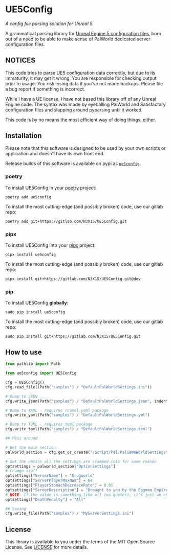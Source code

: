 # UE5Config

_A config file parsing solution for Unreal 5._

A grammatical parsing library for [Unreal Engine 5 configuration files](https://docs.unrealengine.com/5.2/en-US/configuration-files-in-unreal-engine/), born out of a need to be able to make sense of PalWorld dedicated server configuration files.

## NOTICES

This code tries to parse UE5 configuration data correctly, but due to its immaturity, it may get it wrong.  You are responsible for checking output prior to usage. You risk losing data if you've not made backups.  Please file a bug report if something is incorrect.

While I have a UE license, I have not based this library off of any Unreal Engine code.  The syntax was made by eyeballing PalWorld and Satisfactory configuration files and slapping around pyparsing until it worked.

This code is by no means the most efficient way of doing things, either.

## Installation

Please note that this software is designed to be used by your own scripts or application and doesn't have its own front end.

Release builds of this software is available on pypi as [`ue5config`](https://pypi.org/project/ue5config/).

### poetry

To install UE5Config in your [poetry](https://python-poetry.org/) project:

```shell
poetry add ue5config
```

To install the most cutting-edge (and possibly broken) code, use our gitlab repo:

```shell
poetry add git+https://gitlab.com/N3X15/UE5Config.git
```

### pipx

To install UE5Config into your [pipx](https://github.com/pypa/pipx) project:

```shell
pipx install ue5config
```

To install the most cutting-edge (and possibly broken) code, use our gitlab repo:

```shell
pipx install git+https://gitlab.com/N3X15/UE5Config.git@dev
```

### pip

To install UE5Config **globally**:

```shell
sudo pip install ue5config
```

To install the most cutting-edge (and possibly broken) code, use our gitlab repo:

```shell
sudo pip install git+https://gitlab.com/N3X15/UE5Config.git
```


## How to use

```python
from pathlib import Path

from ue5config import UE5Config

cfg = UE5Config()
cfg.read_file((Path("samples") / "DefaultPalWorldSettings.ini"))

# Dump to JSON
cfg.write_json(Path("samples") / "DefaultPalWorldSettings.json", indent=2)

# Dump to YAML - requires ruamel.yaml package
cfg.write_yaml(Path("samples") / "DefaultPalWorldSettings.yml")

# Dump to TOML - requires toml package
cfg.write_toml(Path("samples") / "DefaultPalWorldSettings.toml")

## Mess around

# Get the main section
palworld_section = cfg.get_or_create("/Script/Pal.PalGameWorldSettings")

# Get the option all the settings are crammed into for some reason
optsettings = palworld_section["OptionSettings"]
# Change stuff
optsettings["ServerName"] = "Grugworld"
optsettings["ServerPlayerMaxNum"] = 64
optsettings["PlayerStomachDecreaceRate"] = 0.01
optsettings["ServerDescription"] = "Brought to you by the Eggman Empire"
# NOTE: If the value is something like All (no quotes), it's just an unquoted string.
optsettings["DeathPenalty"] = "All"

## Saving
cfg.write_file(Path("samples") / "MyServerSettings.ini")
```

## License

This library is available to you under the terms of the MIT Open Source License. See [LICENSE](LICENSE) for more details.


